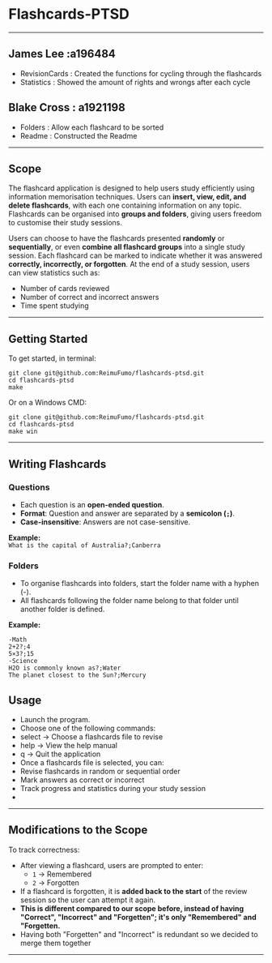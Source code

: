 # Flashcards-PTSD
---
## James Lee :a196484
- RevisionCards : Created the functions for cycling through the flashcards 
- Statistics : Showed the amount of rights and wrongs after each cycle
## Blake Cross : a1921198
- Folders : Allow each flashcard to be sorted
- Readme : Constructed the Readme

---
## Scope
The flashcard application is designed to help users study efficiently using information memorisation techniques. Users can **insert, view, edit, and delete flashcards**, with each one containing information on any topic. Flashcards can be organised into **groups and folders**, giving users freedom to customise their study sessions.  

Users can choose to have the flashcards presented **randomly** or **sequentially**, or even **combine all flashcard groups** into a single study session. Each flashcard can be marked to indicate whether it was answered **correctly, incorrectly, or forgotten**. At the end of a study session, users can view statistics such as:  

- Number of cards reviewed  
- Number of correct and incorrect answers  
- Time spent studying  

---

## Getting Started

To get started, in terminal:
```
git clone git@github.com:ReimuFumo/flashcards-ptsd.git
cd flashcards-ptsd
make
```
Or on a Windows CMD:
```
git clone git@github.com:ReimuFumo/flashcards-ptsd.git
cd flashcards-ptsd
make win
```

---

## Writing Flashcards

### Questions
- Each question is an **open-ended question**.  
- **Format**: Question and answer are separated by a **semicolon (`;`)**.  
- **Case-insensitive**: Answers are not case-sensitive.  

**Example:**  
`What is the capital of Australia?;Canberra`

### Folders
- To organise flashcards into folders, start the folder name with a hyphen (-).
- All flashcards following the folder name belong to that folder until another folder is defined.
  
**Example:**
```
-Math
2+2?;4
5×3?;15
-Science
H2O is commonly known as?;Water
The planet closest to the Sun?;Mercury
```

## Usage
- Launch the program.
- Choose one of the following commands:
- select → Choose a flashcards file to revise
- help → View the help manual
- q → Quit the application
- Once a flashcards file is selected, you can:
- Revise flashcards in random or sequential order
- Mark answers as correct or incorrect
- Track progress and statistics during your study session
- 
---

## Modifications to the Scope
To track correctness:  
- After viewing a flashcard, users are prompted to enter:  
  - `1` → Remembered  
  - `2` → Forgotten  
- If a flashcard is forgotten, it is **added back to the start** of the review session so the user can attempt it again.
- **This is different compared to our scope before, instead of having "Correct", "Incorrect" and "Forgetten"; it's only "Remembered" and "Forgetten.**
- Having both "Forgetten" and "Incorrect" is redundant so we decided to merge them together

---
